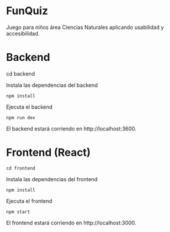 # FunQuiz
Juego para niños área Ciencias Naturales aplicando usabilidad y accesibilidad.
# Backend

   cd backend

Instala las dependencias del backend
    
    npm install

Ejecuta el backend
    
    npm run dev

El backend estará corriendo en http://localhost:3600.

# Frontend (React)

    cd frontend

Instala las dependencias del frontend

    npm install

Ejecuta el frontend

    npm start
El frontend estará corriendo en http://localhost:3000.